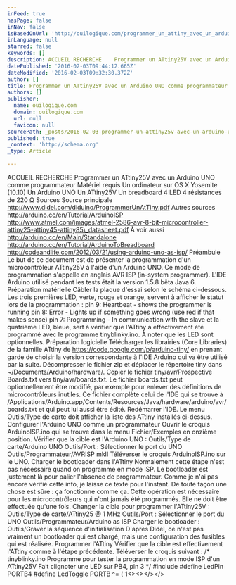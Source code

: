 ```yaml
---
inFeed: true
hasPage: false
inNav: false
isBasedOnUrl: 'http://ouilogique.com/programmer_un_attiny_avec_un_arduino_uno/'
inLanguage: null
starred: false
keywords: []
description: ACCUEIL RECHERCHE    Programmer un ATtiny25V avec un Arduino UNO comme programmateur  Matériel requis  Un ordinateur sur OS X Yosemite (10.10) Un Arduino UNO Un
datePublished: '2016-02-03T09:44:12.665Z'
dateModified: '2016-02-03T09:32:30.372Z'
author: []
title: Programmer un ATtiny25V avec un Arduino UNO comme programmateur
authors: []
publisher:
  name: ouilogique.com
  domain: ouilogique.com
  url: null
  favicon: null
sourcePath: _posts/2016-02-03-programmer-un-attiny25v-avec-un-arduino-uno-comme-programmat.md
published: true
_context: 'http://schema.org'
_type: Article

---
```

ACCUEIL RECHERCHE Programmer un ATtiny25V avec un Arduino UNO comme programmateur Matériel requis Un ordinateur sur OS X Yosemite (10.10) Un Arduino UNO Un ATtiny25V Un breadboard 4 LED 4 résistances de 220 Ω Sources Source principale http://www.didel.com/diduino/ProgrammerUnAtTiny.pdf Autres sources http://arduino.cc/en/Tutorial/ArduinoISP http://www.atmel.com/images/atmel-2586-avr-8-bit-microcontroller-attiny25-attiny45-attiny85\_datasheet.pdf À voir aussi http://arduino.cc/en/Main/Standalone http://arduino.cc/en/Tutorial/ArduinoToBreadboard http://codeandlife.com/2012/03/21/using-arduino-uno-as-isp/ Préambule Le but de ce document est de présenter la programmation d'un microcontrôleur ATtiny25V à l'aide d'un Arduino UNO. Ce mode de programmation s'appelle en anglais AVR ISP (in-system programmer). L'IDE Arduino utilisé pendant les tests était la version 1.5.8 bêta Java 6\. Préparation matérielle Câbler la plaque d'essai selon le schéma ci-dessous. Les trois premières LED, verte, rouge et orange, servent à afficher le statut lors de la programmation : pin 9: Heartbeat - shows the programmer is running pin 8: Error - Lights up if something goes wrong (use red if that makes sense) pin 7: Programming - In communication with the slave et la quatrième LED, bleue, sert à vérifier que l'ATtiny a effectivement été programmé avec le programme tinyblinky.ino. À noter que les LED sont optionnelles. Préparation logicielle Télécharger les librairies (Core Libraries) de la famille ATtiny de https://code.google.com/p/arduino-tiny/ en prenant garde de choisir la version correspondante à l'IDE Arduino qui va être utilisé par la suite. Décompresser le fichier zip et déplacer le répertoire tiny dans ~/Documents/Arduino/hardware/. Copier le fichier tiny/avr/Prospective Boards.txt vers tiny/avr/boards.txt. Le fichier boards.txt peut optionnellement être modifié, par exemple pour enlever des définitions de microcontrôleurs inutiles. Ce fichier complète celui de l'IDE qui se trouve à /Applications/Arduino.app/Contents/Resources/Java/hardware/arduino/avr/boards.txt et qui peut lui aussi être édité. Redémarrer l'IDE. Le menu Outils/Type de carte doit afficher la liste des ATtiny installés ci-dessus. Configurer l'Arduino UNO comme un programmateur Ouvrir le croquis ArduinoISP.ino qui se trouve dans le menu Fichier/Exemples en onzième position. Vérifier que la cible est l'Arduino UNO : Outils/Type de carte/Arduino UNO Outils/Port : Sélectionner le port du UNO Outils/Programmateur/AVRISP mkII Téléverser le croquis ArduinoISP.ino sur le UNO. Charger le bootloader dans l'ATtiny Normalement cette étape n'est pas nécessaire quand on programme en mode ISP. Le bootloader est justement là pour palier l'absence de programmateur. Comme je n'ai pas encore vérifié cette info, je laisse ce texte pour l'instant. De toute façon une chose est sûre : ça fonctionne comme ça. Cette opération est nécessaire pour les microcontrôleurs qui n'ont jamais été programmés. Elle ne doit être effectuée qu'une fois. Changer la cible pour programmer l'ATtiny25V : Outils/Type de carte/ATtiny25 @ 1 MHz Outils/Port : Sélectionner le port du UNO Outils/Programmateur/Arduino as ISP Charger le bootloader : Outils/Graver la séquence d'initialisation D'après Didel, ce n'est pas vraiment un bootloader qui est chargé, mais une configuration des fusibles qui est réalisée. Programmer l'ATtiny Vérifier que la cible est effectivement l'ATtiny comme à l'étape précédente. Téléverser le croquis suivant : /\* tinyblinky.ino Programme pour tester la programmation en mode ISP d'un ATtiny25V Fait clignoter une LED sur PB4, pin 3 \*/ \#include \#define LedPin PORTB4 \#define LedToggle PORTB ^= ( 1<\><\></\></\>